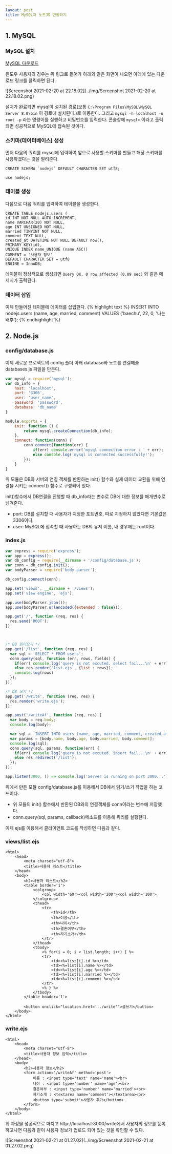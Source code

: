 ```yaml
---
layout: post
title: MySQL과 노드JS 연동하기
---
```




##  1. MySQL

### MySQL 설치

[MySQL 다운로드](https://dev.mysql.com/downloads/windows/installer/8.0.html)

윈도우 사용자의 경우는 위 링크로 들어가 아래와 같은 화면이 나오면 아래에 있는 다운로드 링크를 클릭하면 된다.

![Screenshot 2021-02-20 at 22.18.02](../img/Screenshot 2021-02-20 at 22.18.02.png)

설치가 완료되면 mysql이 설치된 경로(보통 `C:\Program Files\MySQL\MySQL Server 8.0\bin` 이 경로에 설치된다.)로 이동한다. 그리고 `mysql -h localhost -u root -p`  라는 명령어를 실행하고 비밀번호를 입력한다. 콘솔창에 `mysql>` 이라고 출력되면 성공적으로 MySQL에 접속된 것이다. 



### 스키마(데이터베이스) 생성

먼저 다음의  쿼리를 mysql에 입력하여 앞으로 사용할 스키마를 만들고 해당 스키마를 사용하겠다는 것을 알려준다.

```
CREATE SCHEMA `nodejs` DEFAULT CHARACTER SET utf8;

use nodejs;
```



### 테이블 생성

다음으로 다음 쿼리를 입력하여 테이블을 생성한다.

```
CREATE TABLE nodejs.users (
id INT NOT NULL AUTO_INCREMENT,
name VARCHAR(20) NOT NULL,
age INT UNSIGNED NOT NULL,
married TINYINT NOT NULL,
comment TEXT NULL,
created_at DATETIME NOT NULL DEFAULT now(),
PRIMARY KEY(id),
UNIQUE INDEX name_UNIQUE (name ASC))
COMMENT = '사용자 정보'
DEFAULT CHARACTER SET = utf8
ENGINE = InnoDB;
```

테이블이 정상적으로 생성되면 
`Query OK, 0 row affected (0.09 sec)` 와 같은 메세지가 출력된다.


###  데이터 삽입

이제 만들어진 테이블에 데이터를 삽입한다.
{% highlight text %}
INSERT INTO nodejs.users (name, age, married, comment) VALUES ('baechu', 22, 0, '나는 배추');
{% endhighlight %}



## 2. Node.js


### config/database.js

이제 새로운 프로젝트의 config 폴더 아래 database와 노드를 연결해줄 databases.js  파일을 만든다.

```javascript
var mysql = require('mysql');
var db_info = {
    host: 'localhost',
    port: '3306',
    user: 'user_name',
    password: 'password',
    database: 'db_name'
}

module.exports = {
    init: function () {
        return mysql.createConnection(db_info);
    },
    connect: function(conn) {
        conn.connect(function(err) {
            if(err) console.error('mysql connection error : ' + err);
            else console.log('mysql is connected successfully!');
        });
    }
}
```

위 모듈은 DB와 서버의 연결 객체를 반환하는 init() 함수와 실제 데이터 교환을 위해 연결을 시키는 connect() 함수로 구성되어 있다.

init()함수에서 DB연결을 진행할 때 db_info라는 변수로 DB에 대한 정보를 매개변수로 넘겨준다.

- port: DB를 설치할 때 사용자가 지정한 포트번호, 따로 지정하지 않았다면 기본값은 3306이다.
- user:  MySQL에 접속할 때 사용하는 DB의 유저 이름, 내 경우에는 root이다.



### index.js

```javascript
var express = require('express');
var app = express();
var db_config = require(__dirname + '/config/database.js');
var conn = db_config.init();
var bodyParser = require('body-parser');

db_config.connect(conn);

app.set('views', __dirname + '/views');
app.set('view engine', 'ejs');

app.use(bodyParser.json());
app.use(bodyParser.urlencoded({extended : false}));

app.get('/', function (req, res) {
  res.send('ROOT');
});



/* DB 읽어오기 */
app.get('/list', function (req, res) {
  var sql = 'SELECT * FROM users';  
  conn.query(sql, function (err, rows, fields) {
​    if(err) console.log('query is not excuted. select fail...\n' + err);
​    else res.render('list.ejs', {list : rows});
​    console.log(rows)
  });
});

/* DB 쓰기 */
app.get('/write', function (req, res) {
  res.render('write.ejs');
});

app.post('/writeAf', function (req, res) {
  var body = req.body;
  console.log(body);

  var sql = 'INSERT INTO users (name, age, married, comment, created_at) VALUES(?, ?, ?, ?, NOW())';
  var params = [body.name, body.age, body.married, body.comment];
  console.log(sql);
  conn.query(sql, params, function(err) {
​    if(err) console.log('query is not excuted. insert fail...\n' + err);
​    else res.redirect('/list');
  });
});

app.listen(3000, () => console.log('Server is running on port 3000...'));
```



위에서 만든 모듈 config/database.js를 이용해서 DB에서 읽기/쓰기 작업을 하는 코드이다.

- 위 모듈의 init() 함수에서 반환된 DB와의 연결객체를 conn이라는 변수에 저장했다.
- conn.query(sql, params, callback)메소드를 이용해 쿼리를 실행한다.



이제 ejs를 이용해서 클라이언트 코드를 작성하면 다음과 같다.

### views/list.ejs

```ejs
<html>
    <head>
        <meta charset="utf-8">
        <title>사용자 리스트</title>
    </head>
    <body>
        <h2>사용자 리스트</h2>
        <table border='1'>
            <colgroup>
                <col width='60'><col width='200'><col width='100'>
            </colgroup>
            <thead>
                <tr>
                    <th>id</th>
                    <th>이름</th>
                    <th>나이</th>
                    <th>결혼여부</th>
                    <th>자기소개</th>
                </tr>
            </thead>
            <tbody>
                <% for(i = 0; i < list.length; i++) { %>
                <tr>
                    <td><%=list[i].id %></td>
                    <td><%=list[i].name %></td>
                    <td><%=list[i].age %></td>
                    <td><%=list[i].married %></td>
                    <td><%=list[i].comment %></td>
                </tr>
                <% } %>
            </tbody>
        </table boader='1'>
        
        <button onclick="location.href='../write'">글쓰기</button>
    </body>
</html>
```



### write.ejs

```ejs
<html>
    <head>
        <meta charset="utf-8">
        <title>사용자 정보 입력</title>
    </head>
    <body>
        <h2>사용자 정보</h2>
        <form action='/writeAf' method='post'>
            이름 : <input type='text' name='name'><br>
            나이 : <input type='number' name='age'><br>
            결혼여부 : <input type='number' name='married'><br>
            자기소개 : <textarea name='comment'></textarea><br>
            <button type='submit'>사용자 추가</button>
        </form>
    </body>
</html>
```

위 과정을 성공적으로 마치고 http://localhost:3000/write에서 사용자의 정보를 등록하고나면 다음과 같이 사용자 정보가 업로드 되어 있는 것을 확인할 수 있다.

![Screenshot 2021-02-21 at 01.27.02](../img/Screenshot 2021-02-21 at 01.27.02.png)


